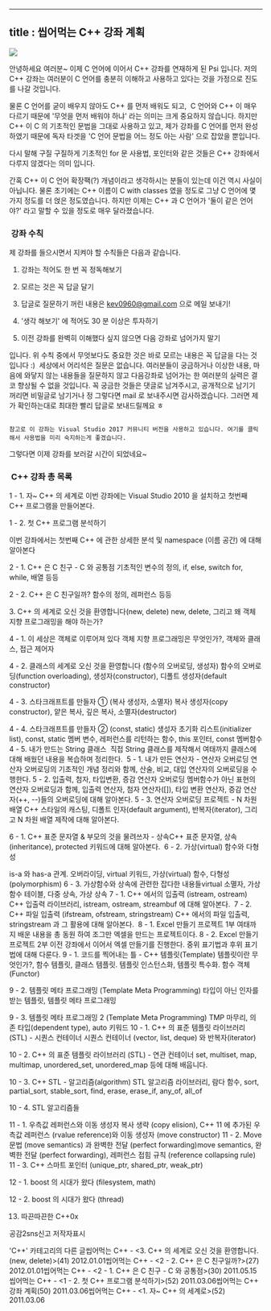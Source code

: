 ----------------
title : 씹어먹는 C++ 강좌 계획
--------------





![](http://img1.daumcdn.net/thumb/R1920x0/?fname=http%3A%2F%2Fcfile23.uf.tistory.com%2Fimage%2F244D624E51A1FE1210DC30)



안녕하세요 여러분~ 이제 C 언어에 이어서 C++ 강좌를 연재하게 된 Psi 입니다. 저의 C++ 강좌는 여러분이 C 언어를 충분히 이해하고 사용하고 있다는 것을 가정으로 진도를 나갈 것입니다. 


물론 C 언어를 굳이 배우지 않아도 C++ 를 먼저 배워도 되고,  C 언어와 C++ 이 매우 다르기 때문에 '무엇을 먼저 배워야 하냐' 라는 의미는 크게 중요하지 않습니다. 하지만 C++ 이 C 의 기초적인 문법을 그대로 사용하고 있고, 제가 강좌를 C 언어를 먼저 완성하였기 때문에 독자 타겟을 'C 언어 문법을 어느 정도 아는 사람' 으로 잡았을 뿐입니다.


다시 말해 구질 구질하게 기초적인 for 문 사용법, 포인터와 같은 것들은 C++ 강좌에서 다루지 않겠다는 의미 입니다. 

간혹 C++ 이 C 언어 확장팩(?) 개념이라고 생각하시는 분들이 있는데 이건 역시 사실이 아닙니다. 물론 초기에는 C++ 이름이 C with classes 였을 정도로 그냥 C 언어에 몇 가지 정도를 더 얹은 정도였습니다. 하지만 이제는 C++ 과 C 언어가 '둘이 같은 언어야?' 라고 말할 수 있을 정도로 매우 달라졌습니다. 



###  강좌 수칙




제 강좌를 들으시면서 지켜야 할 수칙들은 다음과 같습니다. 

1. 강좌는 적어도 한 번 꼭 정독해보기

2. 모르는 것은 꼭 답글 달기 

3. 답글로 질문하기 꺼린 내용은 kev0960@gmail.com 으로 메일 보내기!

4. '생각 해보기' 에 적어도 30 분 이상은 투자하기

5. 이전 강좌를 완벽히 이해했다 싶지 않으면 다음 강좌로 넘어가지 말기

입니다. 위 수칙 중에서 무엇보다도 중요한 것은 바로 모르는 내용은 꼭 답글을 다는 것입니다 :) 
세상에서 어리석은 질문은 없습니다. 여러분들이 궁금하거나 이상한 내용, 마음에 와닿지 않는 내용들을 질문하지 않고 다음강좌로 넘어가는 한 여러분의 실력은 결코 향상될 수 없을 것입니다.
꼭 궁금한 것들은 댓글로 남겨주시고, 공개적으로 남기기 꺼리면 비밀글로 남기거나 정 그렇다면 mail 로 보내주시면 감사하겠습니다. 그러면 제가 확인하는대로 최대한 빨리 답글로 보내드릴께요 ㅎ 
```warning

참고로 이 강좌는 Visual Studio 2017 커뮤니티 버전을 사용하고 있습니다. 여기를 클릭해서 사용법을 미리 숙지하는게 좋겠습니다.
```


그렇다면 이제 강좌를 보러갈 시간이 되었네요~


###  C++ 강좌 총 목록




1 - 1. 자~ C++ 의 세계로
이번 강좌에는 Visual Studio 2010 을 설치하고 첫번째 C++ 프로그램을 만들어본다. 

1 - 2. 첫 C++ 프로그램 분석하기

이번 강좌에서는 첫번째 C++ 에 관한 상세한 분석 및 namespace (이름 공간) 에 대해 알아본다

2 - 1. C++ 은 C 친구 - C 와 공통점
기초적인 변수의 정의, if, else, switch for, while, 배열 등등

2 - 2. C++ 은 C 친구일까?
함수의 정의, 레퍼런스 등등

3. C++ 의 세계로 오신 것을 환영합니다(new, delete)
new, delete, 그리고 왜 객체 지향 프로그래밍을 해야 하는가?

4 - 1. 이 세상은 객체로 이루어져 있다
객체 지향 프로그래밍은 무엇인가?, 객체와 클래스, 접근 제어자

4 - 2. 클래스의 세계로 오신 것을 환영합니다 (함수의 오버로딩, 생성자)
함수의 오버로딩(function overloading), 생성자(constructor), 디폴트 생성자(default constructor)

4 - 3. 스타크래프트를 만들자 ① (복사 생성자, 소멸자)
복사 생성자(copy constructor), 얕은 복사, 깊은 복사, 소멸자(destructor)

4 - 4. 스타크래프트를 만들자 ② (const, static)
생성자 초기화 리스트(initializer list), const, static 멤버 변수, 레퍼런스를 리턴하는 함수, this 포인터, const 멤버함수
4 - 5. 내가 만드는 String 클래스 
직접 String 클래스를 제작해서 여태까지 클래스에 대해 배웠던 내용을 복습하며 정리한다. 
5 - 1. 내가 만든 연산자 - 연산자 오버로딩
연산자 오버로딩의 기초적인 개념 정리와 함께, 산술, 비교, 대입 연산자의 오버로딩을 수행한다.
5 - 2. 입출력, 첨자, 타입변환, 증감 연산자 오버로딩
멤버함수가 아닌 표현의 연산자 오버로딩과 함께, 입출력 연산자, 첨자 연산자([]), 타입 변환 연산자, 증감 연산자(++, --)들의 오버로딩에 대해 알아본다.
5 - 3. 연산자 오버로딩 프로젝트 - N 차원 배열
C++ 스타일의 캐스팅, 디폴트 인자(default argument), 반복자(iterator), 그리고 N 차원 배열 제작에 대해 알아본다.

6 - 1. C++ 표준 문자열 & 부모의 것을 물려쓰자 - 상속C++ 표준 문자열, 상속 (inheritance), protected 키워드에 대해 알아본다. 
6 - 2. 가상(virtual) 함수와 다형성

is-a 와 has-a 관계. 오버라이딩, virtual 키워드, 가상(virtual) 함수, 다형성(polymorphism)
6 - 3. 가상함수와 상속에 관련한 잡다한 내용들virtual 소멸자, 가상 함수 테이블, 다중 상속, 가상 상속
7 - 1. C++ 에서의 입출력 (istream, ostream)
C++ 입출력 라이브러리, istream, ostream, streambuf 에 대해 알아본다. 
7 - 2. C++ 파일 입출력 (ifstream, ofstream, stringstream)
C++ 에서의 파일 입출력, stringstream 과 그 활용에 대해 알아본다. 
8 - 1. Excel 만들기 프로젝트 1부
여태까지 배운 내용을 총 동원 하여 조그만 엑셀을 만드는 프로젝트이다.
8 - 2. Excel 만들기 프로젝트 2부
이전 강좌에서 이어서 엑셀 만들기를 진행한다. 중위 표기법과 후위 표기법에 대해 다룬다.
9 - 1. 코드를 찍어내는 틀 - C++ 템플릿(Template)
템플릿이란 무엇인가?, 함수 템플릿, 클래스 템플릿. 템플릿 인스턴스화, 템플릿 특수화. 함수 객체 (Functor)

9 - 2. 템플릿 메타 프로그래밍 (Template Meta Programming)
타입이 아닌 인자를 받는 템플릿, 템플릿 메타 프로그래밍

9 - 3. 템플릿 메타 프로그래밍 2 (Template Meta Programming)
TMP 마무리, 의존 타입(dependent type), auto 키워드
10 - 1. C++ 의 표준 템플릿 라이브러리 (STL) - 시퀀스 컨테이너
시퀀스 컨테이너 (vector, list, deque) 와 반복자(iterator)

10 - 2. C++ 의 표준 템플릿 라이브러리 (STL) - 연관 컨테이너
set, multiset, map, multimap, unordered_set, unordered_map 등에 대해 배웁니다.  

10 - 3. C++ STL - 알고리즘(algorithm)
STL 알고리즘 라이브러리, 람다 함수, sort, partial_sort, stable_sort, find, erase, erase_if, any_of, all_of

10 - 4. STL 알고리즘들

11 - 1. 우측값 레퍼런스와 이동 생성자
복사 생략 (copy elision), C++ 11 에 추가된 우측값 레퍼런스 (rvalue reference)와 이동 생성자 (move constructor)
11 - 2. Move 문법 (move semantics) 과 완벽한 전달 (perfect forwarding)move semantics, 완벽한 전달 (perfect forwarding), 레퍼런스 접힘 규칙 (reference collapsing rule)
11 - 3. C++ 스마트 포인터 (unique_ptr, shared_ptr, weak_ptr)

12 - 1. boost 의 시대가 왔다 (filesystem, math)


12 - 2. boost 의 시대가 왔다 (thread) 


13. 따끈따끈한 C++0x







공감2sns신고
저작자표시

'C++' 카테고리의 다른 글씹어먹는 C++ - <3. C++ 의 세계로 오신 것을 환영합니다. (new, delete)>(41)
2012.01.01씹어먹는 C++ - <2 - 2. C++ 은 C 친구일까?>(27)
2012.01.01씹어먹는 C++ - <2 - 1. C++ 은 C 친구 - C 와 공통점>(30)
2011.05.15씹어먹는 C++ - <1 - 2. 첫 C++ 프로그램 분석하기>(52)
2011.03.06씹어먹는 C++ 강좌 계획(50)
2011.03.06씹어먹는 C++ - <1. 자~ C++ 의 세계로>(52)
2011.03.06

